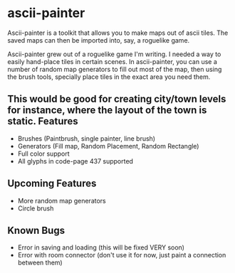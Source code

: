 # ascii-painter
Ascii-painter is a toolkit that allows you to make maps out of ascii tiles. 
The saved maps can then be imported into, say, a roguelike game. 

Ascii-painter grew out of a roguelike game I'm writing. I needed a way to easily hand-place tiles in certain scenes.
In ascii-painter, you can use a number of random map generators to fill out most of the map, then using the brush tools, specially
place tiles in the exact area you need them.

This would be good for creating city/town levels for instance, where the layout of the town is static.
Features
--------
* Brushes (Paintbrush, single painter, line brush)
* Generators (Fill map, Random Placement, Random Rectangle)
* Full color support
* All glyphs in code-page 437 supported

Upcoming Features
-----------------
* More random map generators
* Circle brush

Known Bugs
----------
* Error in saving and loading (this will be fixed VERY soon)
* Error with room connector (don't use it for now, just paint a connection between them)
